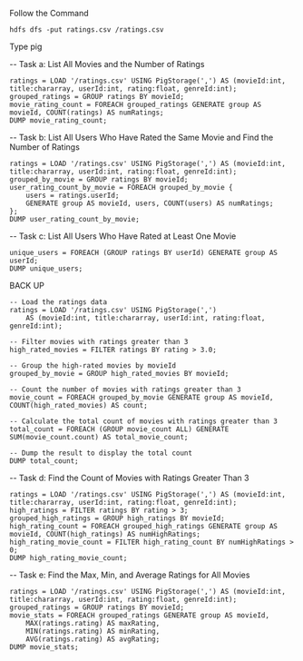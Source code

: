 Follow the Command

```
hdfs dfs -put ratings.csv /ratings.csv
```

Type pig


-- Task a: List All Movies and the Number of Ratings
```
ratings = LOAD '/ratings.csv' USING PigStorage(',') AS (movieId:int, title:chararray, userId:int, rating:float, genreId:int);
grouped_ratings = GROUP ratings BY movieId;
movie_rating_count = FOREACH grouped_ratings GENERATE group AS movieId, COUNT(ratings) AS numRatings;
DUMP movie_rating_count;
```

-- Task b: List All Users Who Have Rated the Same Movie and Find the Number of Ratings
```
ratings = LOAD '/ratings.csv' USING PigStorage(',') AS (movieId:int, title:chararray, userId:int, rating:float, genreId:int);
grouped_by_movie = GROUP ratings BY movieId;
user_rating_count_by_movie = FOREACH grouped_by_movie {
    users = ratings.userId;
    GENERATE group AS movieId, users, COUNT(users) AS numRatings;
};
DUMP user_rating_count_by_movie;
```

-- Task c: List All Users Who Have Rated at Least One Movie
```
unique_users = FOREACH (GROUP ratings BY userId) GENERATE group AS userId;
DUMP unique_users;
```

BACK UP
```
-- Load the ratings data
ratings = LOAD '/ratings.csv' USING PigStorage(',') 
    AS (movieId:int, title:chararray, userId:int, rating:float, genreId:int);

-- Filter movies with ratings greater than 3
high_rated_movies = FILTER ratings BY rating > 3.0;

-- Group the high-rated movies by movieId
grouped_by_movie = GROUP high_rated_movies BY movieId;

-- Count the number of movies with ratings greater than 3
movie_count = FOREACH grouped_by_movie GENERATE group AS movieId, COUNT(high_rated_movies) AS count;

-- Calculate the total count of movies with ratings greater than 3
total_count = FOREACH (GROUP movie_count ALL) GENERATE SUM(movie_count.count) AS total_movie_count;

-- Dump the result to display the total count
DUMP total_count;

```

-- Task d: Find the Count of Movies with Ratings Greater Than 3
```
ratings = LOAD '/ratings.csv' USING PigStorage(',') AS (movieId:int, title:chararray, userId:int, rating:float, genreId:int);
high_ratings = FILTER ratings BY rating > 3;
grouped_high_ratings = GROUP high_ratings BY movieId;
high_rating_count = FOREACH grouped_high_ratings GENERATE group AS movieId, COUNT(high_ratings) AS numHighRatings;
high_rating_movie_count = FILTER high_rating_count BY numHighRatings > 0;
DUMP high_rating_movie_count;
```

-- Task e: Find the Max, Min, and Average Ratings for All Movies
```
ratings = LOAD '/ratings.csv' USING PigStorage(',') AS (movieId:int, title:chararray, userId:int, rating:float, genreId:int);
grouped_ratings = GROUP ratings BY movieId;
movie_stats = FOREACH grouped_ratings GENERATE group AS movieId,
    MAX(ratings.rating) AS maxRating,
    MIN(ratings.rating) AS minRating,
    AVG(ratings.rating) AS avgRating;
DUMP movie_stats;
```

